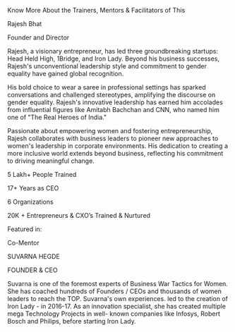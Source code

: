 Know More About the Trainers, Mentors \& Facilitators of This





Rajesh Bhat

Founder and Director

Rajesh, a visionary entrepreneur, has led three groundbreaking startups: Head Held High, 1Bridge, and Iron Lady. Beyond his business successes, Rajesh's unconventional leadership style and commitment to gender equality have gained global recognition.



His bold choice to wear a saree in professional settings has sparked conversations and challenged stereotypes, amplifying the discourse on gender equality. Rajesh's innovative leadership has earned him accolades from influential figures like Amitabh Bachchan and CNN, who named him one of "The Real Heroes of India."



Passionate about empowering women and fostering entrepreneurship, Rajesh collaborates with business leaders to pioneer new approaches to women's leadership in corporate environments. His dedication to creating a more inclusive world extends beyond business, reflecting his commitment to driving meaningful change.



5 Lakh+ People Trained

17+ Years as  CEO



6 Organizations



20K + Entrepreneurs \& CXO’s Trained \& Nurtured



Featured in:















Co-Mentor



SUVARNA HEGDE

FOUNDER \& CEO

Suvarna is one of the foremost experts of Business War Tactics for Women. She has coached hundreds of Founders / CEOs and thousands of women leaders to reach the TOP. Suvarna's own experiences. led to the creation of Iron Lady - in 2016-17. As an innovation specialist, she has created multiple mega Technology Projects in well- known companies like Infosys, Robert Bosch and Philips, before starting Iron Lady.

